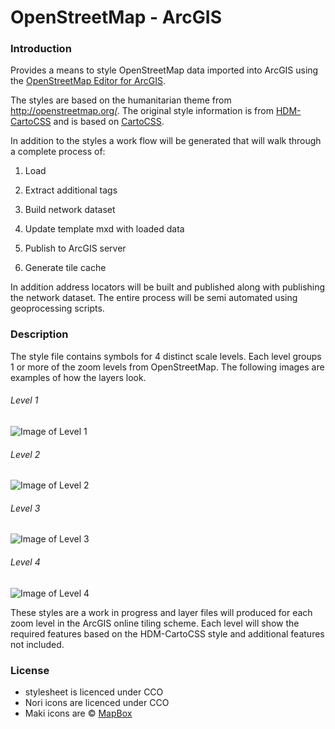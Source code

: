 # OpenStreetMap - ArcGIS

### Introduction

Provides a means to style OpenStreetMap data imported into ArcGIS using the [OpenStreetMap Editor for ArcGIS](http://www.esri.com/software/arcgis/extensions/openstreetmap).

The styles are based on the humanitarian theme from http://openstreetmap.org/. The original style information is from [HDM-CartoCSS](https://github.com/hotosm/HDM-CartoCSS) and is based on [CartoCSS](https://github.com/mapbox/carto).

In addition to the styles a work flow will be generated that will walk through a complete process of:

1. Load

2. Extract additional tags

3. Build network dataset

4. Update template mxd with loaded data

5. Publish to ArcGIS server

6. Generate tile cache

In addition address locators will be built and published along with publishing the network dataset. The entire process will be semi automated using geoprocessing scripts.


### Description

The style file contains symbols for 4 distinct scale levels. Each level groups 1 or more of the zoom levels from OpenStreetMap. The following images are examples of how the layers look.
###### Level 1
![Image of Level 1](https://github.com/daveb1034/OpenStreetMap-ArcGIS/blob/master/images/Zoom1.PNG)

###### Level 2
![Image of Level 2](https://github.com/daveb1034/OpenStreetMap-ArcGIS/blob/master/images/Zoom2.PNG)

###### Level 3
![Image of Level 3](https://github.com/daveb1034/OpenStreetMap-ArcGIS/blob/master/images/Zoom3.PNG)

###### Level 4
![Image of Level 4](https://github.com/daveb1034/OpenStreetMap-ArcGIS/blob/master/images/Zoom4.PNG)

These styles are a work in progress and layer files will produced for each zoom level in the ArcGIS online tiling scheme. Each level will show the required features based on the HDM-CartoCSS style and additional features not included.


### License

- stylesheet is licenced under CCO
- Nori icons are licenced under CCO
- Maki icons are © [MapBox](https://www.mapbox.com/maki/)


